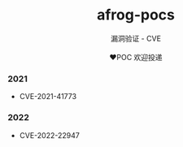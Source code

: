 <h1 align="center">afrog-pocs</h1>
<p align="center">漏洞验证 - CVE<br/><br/>❤️POC 欢迎投递</p>

### 2021

- CVE-2021-41773

### 2022

- CVE-2022-22947